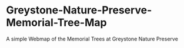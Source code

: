 # Greystone-Nature-Preserve-Memorial-Tree-Map
A simple Webmap of the Memorial Trees at Greystone Nature Preserve
